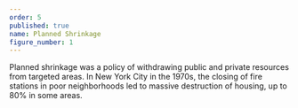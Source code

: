 ```yaml
---
order: 5
published: true
name: Planned Shrinkage
figure_number: 1
---
```

Planned shrinkage was a policy of withdrawing public and private resources from targeted areas. In New York City in the 1970s, the closing of fire stations in poor neighborhoods led to massive destruction of housing, up to 80% in some areas.
